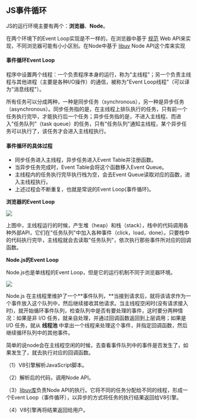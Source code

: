 ## JS事件循环



JS的运行环境主要有两个：**浏览器**、**Node**。

在两个环境下的Event Loop实现是不一样的，在浏览器中基于 [规范](https://link.zhihu.com/?target=https%3A//www.w3.org/TR/2017/REC-html52-20171214/webappapis.html%23event-loops) Web API来实现，不同浏览器可能有小小区别。在Node中基于 [libuv](https://link.zhihu.com/?target=http%3A//libuv.org/) Node API这个库来实现

#### 事件循环Event Loop

程序中设置两个线程：一个负责程序本身的运行，称为"主线程"；另一个负责主线程与其他进程（主要是各种I/O操作）的通信，被称为"Event Loop线程"（可以译为"消息线程"）。

所有任务可以分成两种，一种是同步任务（synchronous），另一种是异步任务（asynchronous）。同步任务指的是，在主线程上排队执行的任务，只有前一个任务执行完毕，才能执行后一个任务；异步任务指的是，不进入主线程、而进入"任务队列"（task queue）的任务，只有"任务队列"通知主线程，某个异步任务可以执行了，该任务才会进入主线程执行。

#### 事件循环的具体过程

- 同步任务进入主线程，异步任务进入Event Table并注册函数。
- 当异步任务完成时，Event Table会将这个函数移入Event Queue。
- 主线程内的任务执行完毕执行栈为空，会去Event Queue读取对应的函数，进入主线程执行。
- 上述过程会不断重复，也就是常说的Event Loop(事件循环)。



**浏览器的Event Loop**

![](http://www.ruanyifeng.com/blogimg/asset/2014/bg2014100802.png)

上图中，主线程运行的时候，产生堆（heap）和栈（stack），栈中的代码调用各种外部API，它们在"任务队列"中加入各种事件（click，load，done）。只要栈中的代码执行完毕，主线程就会去读取"任务队列"，依次执行那些事件所对应的回调函数。



**Node.js的Event Loop**

Node.js也是单线程的Event Loop，但是它的运行机制不同于浏览器环境。

![](http://www.ruanyifeng.com/blogimg/asset/2014/bg2014100803.png)

Node.js 在主线程里维护了一个**事件队列，**当接到请求后，就将该请求作为一个事件放入这个队列中，然后继续接收其他请求。当主线程空闲时(没有请求接入时)，就开始循环事件队列，检查队列中是否有要处理的事件，这时要分两种情况：如果是非 I/O 任务，就亲自处理，并通过回调函数返回到上层调用；如果是 I/O 任务，就从 **线程池** 中拿出一个线程来处理这个事件，并指定回调函数，然后继续循环队列中的其他事件。

简单的说node会在主线程空闲的时候，去查看事件队列中的事件是否发生了，如果发生了，就去执行对应的回调函数。

（1）V8引擎解析JavaScript脚本。

（2）解析后的代码，调用Node API。

（3）[libuv库](https://github.com/joyent/libuv)负责Node API的执行。它将不同的任务分配给不同的线程，形成一个Event Loop（事件循环），以异步的方式将任务的执行结果返回给V8引擎。

（4）V8引擎再将结果返回给用户。